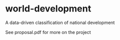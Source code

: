 # world-development
A data-driven classification of national development

See proposal.pdf for more on the project
